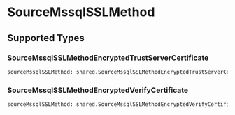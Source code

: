 # SourceMssqlSSLMethod


## Supported Types

### SourceMssqlSSLMethodEncryptedTrustServerCertificate

```python
sourceMssqlSSLMethod: shared.SourceMssqlSSLMethodEncryptedTrustServerCertificate = /* values here */
```

### SourceMssqlSSLMethodEncryptedVerifyCertificate

```python
sourceMssqlSSLMethod: shared.SourceMssqlSSLMethodEncryptedVerifyCertificate = /* values here */
```

